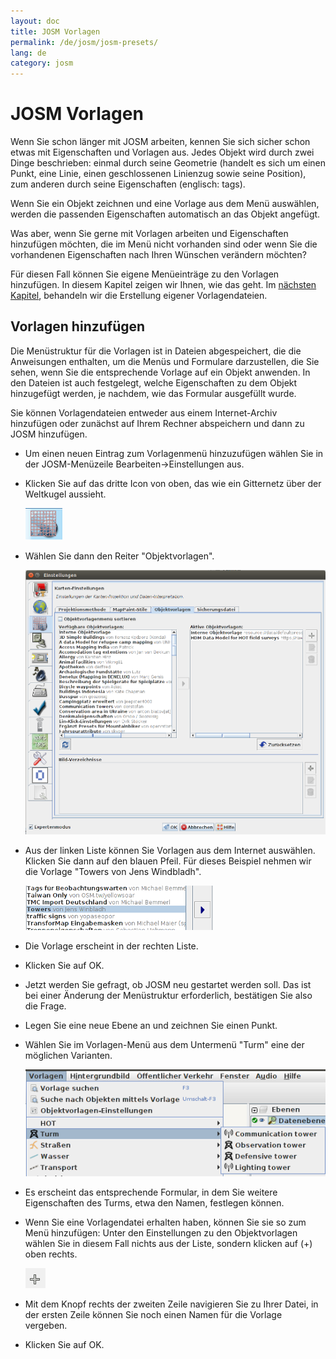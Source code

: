 ```yaml
---
layout: doc
title: JOSM Vorlagen
permalink: /de/josm/josm-presets/
lang: de
category: josm
---
```


JOSM Vorlagen
=============


Wenn Sie schon länger mit JOSM arbeiten, kennen Sie sich sicher schon etwas mit Eigenschaften und Vorlagen aus. 
Jedes Objekt wird durch zwei Dinge beschrieben: einmal durch seine Geometrie (handelt es sich um einen Punkt,
eine Linie, einen geschlossenen Linienzug sowie seine Position), zum anderen durch seine Eigenschaften (englisch: tags).

Wenn Sie ein Objekt zeichnen und eine Vorlage aus dem Menü auswählen, werden die passenden Eigenschaften automatisch
an das Objekt angefügt.

Was aber, wenn Sie gerne mit Vorlagen arbeiten und Eigenschaften hinzufügen möchten, die im Menü nicht vorhanden sind
oder wenn Sie die vorhandenen Eigenschaften nach Ihren Wünschen verändern möchten?

Für diesen Fall können Sie eigene Menüeinträge zu den Vorlagen hinzufügen. In diesem Kapitel zeigen wir Ihnen, 
wie das geht. Im [nächsten Kapitel](/de/editing/creating-presets), behandeln wir die Erstellung eigener
Vorlagendateien.


Vorlagen hinzufügen
-------------------

Die Menüstruktur für die Vorlagen ist in Dateien abgespeichert, die die Anweisungen enthalten, um die Menüs
und Formulare darzustellen, die Sie sehen, wenn Sie die entsprechende Vorlage auf ein Objekt anwenden. In den
Dateien ist auch festgelegt, welche Eigenschaften zu dem Objekt hinzugefügt werden, je nachdem, wie das Formular
ausgefüllt wurde.

Sie können Vorlagendateien entweder aus einem Internet-Archiv hinzufügen oder zunächst auf Ihrem Rechner
abspeichern und dann zu JOSM hinzufügen.

-	Um einen neuen Eintrag zum Vorlagenmenü hinzuzufügen wählen Sie in der JOSM-Menüzeile 
	Bearbeiten->Einstellungen aus.
-	Klicken Sie auf das dritte Icon von oben, das wie ein Gitternetz über der Weltkugel aussieht.

	![tagging presets tab][]

-	Wählen Sie dann den Reiter "Objektvorlagen".

	![tagging presets menu][]

-	Aus der linken Liste können Sie Vorlagen aus dem Internet auswählen. Klicken Sie dann auf den blauen Pfeil. 
	Für dieses Beispiel nehmen wir die Vorlage "Towers von Jens Windbladh".

	![example presets][]

-	Die Vorlage erscheint in der rechten Liste.
-	Klicken Sie auf OK.
-	Jetzt werden Sie gefragt, ob JOSM neu gestartet werden soll. Das ist bei einer Änderung der Menüstruktur
	erforderlich, bestätigen Sie also die Frage.
-	Legen Sie eine neue Ebene an und zeichnen Sie einen Punkt.
-	Wählen Sie im Vorlagen-Menü aus dem Untermenü "Turm" eine der möglichen Varianten.

	![tower preset][]

-	Es erscheint das entsprechende Formular, in dem Sie weitere Eigenschaften des Turms, etwa den Namen,
	festlegen können.

-	Wenn Sie eine Vorlagendatei erhalten haben, können Sie sie so zum Menü hinzufügen:
	Unter den Einstellungen zu den Objektvorlagen wählen Sie in diesem Fall nichts aus der Liste, 
	sondern klicken auf (+) oben rechts.

	![plus button][]

-	Mit dem Knopf rechts der zweiten Zeile navigieren Sie zu Ihrer Datei, in der ersten Zeile können Sie noch
	einen Namen für die Vorlage vergeben.
-	Klicken Sie auf OK.


[tagging presets tab]: /images/en/editing/josm-presets/tagging-presets-tab.png
[tagging presets menu]: /images/editing/josm-presets_tagging-presets-menu.de.png
[example presets]: /images/editing/josm-presets_example-presets.de.png
[tower preset]: /images/editing/josm-presets_tower-preset.de.png
[plus button]: /images/en/editing/josm-presets/plus-button.png


